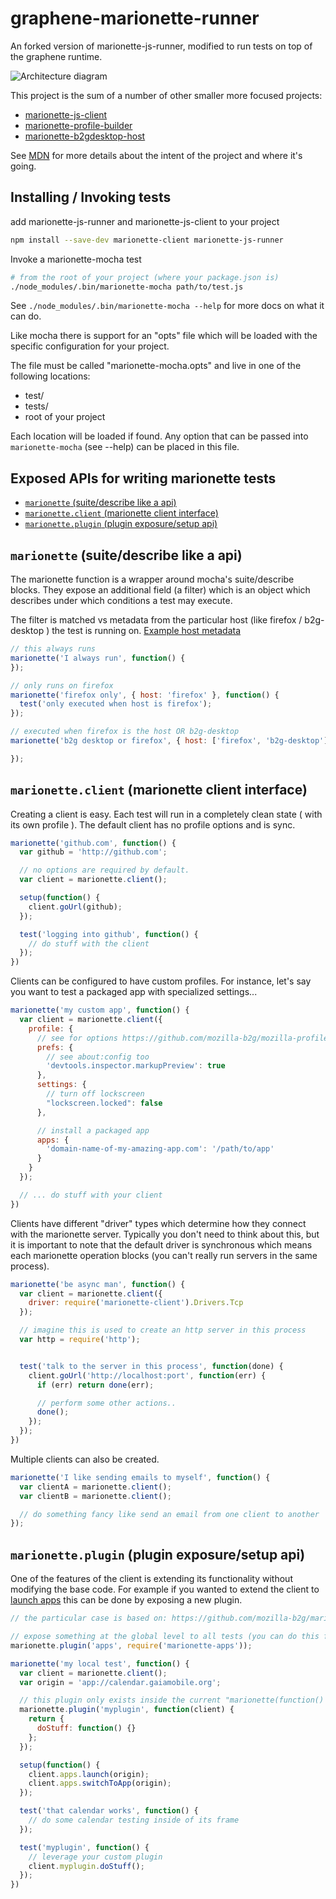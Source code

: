 graphene-marionette-runner
====================

An forked version of marionette-js-runner, modified to run tests on top of the graphene runtime.

![Architecture diagram](http://i.imgur.com/VseTpDF.png)

This project is the sum of a number of other smaller more focused projects:
  - [marionette-js-client](https://github.com/mozilla-b2g/marionette_js_client)
  - [marionette-profile-builder](https://github.com/mozilla-b2g/marionette-profile-builder)
  - [marionette-b2gdesktop-host](https://github.com/mozilla-b2g/marionette-b2gdesktop-host)

See [MDN](https://developer.mozilla.org/en-US/docs/Marionette/Marionette_JavaScript_Tools)
for more details about the intent of the project and where it's going.

## Installing / Invoking tests


add marionette-js-runner and marionette-js-client to your project

```sh
npm install --save-dev marionette-client marionette-js-runner
```

Invoke a marionette-mocha test

```sh
# from the root of your project (where your package.json is)
./node_modules/.bin/marionette-mocha path/to/test.js
```

See `./node_modules/.bin/marionette-mocha --help` for more docs on what it can do.

Like mocha there is support for an "opts" file which will be
loaded with the specific configuration for your project.

The file must be called "marionette-mocha.opts" and live in one of the
following locations:

- test/
- tests/
- root of your project

Each location will be loaded if found. Any option that can be
passed into `marionette-mocha` (see --help) can be placed in this file.

## Exposed APIs for writing marionette tests

- [`marionette` (suite/describe like a api)](#marionette-suitedescribe-like-a-api)
- [`marionette.client` (marionette client interface)](#marionetteclient-marionette-client-interface)
- [`marionette.plugin` (plugin exposure/setup api)](#marionetteplugin-plugin-exposuresetup-api)

## `marionette` (suite/describe like a api)

The marionette function is a wrapper around mocha's suite/describe blocks.
They expose an additional field (a filter) which is an object which describes under which
conditions a test may execute.

The filter is matched vs metadata from the particular host (like firefox / b2g-desktop ) the test is running on.
[Example host metadata](https://github.com/mozilla-b2g/marionette-b2gdesktop-host/blob/105552c46f0e384627bce19b242f2de94e06c633/index.js#L33)

```js
// this always runs
marionette('I always run', function() {
});

// only runs on firefox
marionette('firefox only', { host: 'firefox' }, function() {
  test('only executed when host is firefox');
});

// executed when firefox is the host OR b2g-desktop
marionette('b2g desktop or firefox', { host: ['firefox', 'b2g-desktop'] }, function() {

});
```

## `marionette.client` (marionette client interface)

Creating a client is easy. Each test will run in a completely clean state ( with its own profile ).
The default client has no profile options and is sync.

```js
marionette('github.com', function() {
  var github = 'http://github.com';

  // no options are required by default.
  var client = marionette.client();

  setup(function() {
    client.goUrl(github);
  });

  test('logging into github', function() {
    // do stuff with the client
  });
})
```

Clients can be configured to have custom profiles. For instance, let's say you want to test a packaged app with specialized settings...

```js
marionette('my custom app', function() {
  var client = marionette.client({
    profile: {
      // see for options https://github.com/mozilla-b2g/mozilla-profile-builder
      prefs: {
        // see about:config too
        'devtools.inspector.markupPreview': true
      },
      settings: {
        // turn off lockscreen
        "lockscreen.locked": false
      },

      // install a packaged app
      apps: {
        'domain-name-of-my-amazing-app.com': '/path/to/app'
      }
    }
  });

  // ... do stuff with your client
})
```

Clients have different "driver" types which determine how they connect with the marionette server.
Typically you don't need to think about this, but it is important to note that the default driver is synchronous
which means each marionette operation blocks (you can't really run servers in the same process).

```js
marionette('be async man', function() {
  var client = marionette.client({
    driver: require('marionette-client').Drivers.Tcp
  });

  // imagine this is used to create an http server in this process
  var http = require('http');


  test('talk to the server in this process', function(done) {
    client.goUrl('http://localhost:port', function(err) {
      if (err) return done(err);

      // perform some other actions..
      done();
    });
  });
})
```

Multiple clients can also be created.

```js
marionette('I like sending emails to myself', function() {
  var clientA = marionette.client();
  var clientB = marionette.client();

  // do something fancy like send an email from one client to another
});
```

## `marionette.plugin` (plugin exposure/setup api)

One of the features of the client is extending its functionality without modifying the base code.
For example if you wanted to extend the client to
[launch apps](https://github.com/mozilla-b2g/marionette-apps) this can be done by exposing a new plugin.


```js
// the particular case is based on: https://github.com/mozilla-b2g/marionette-apps

// expose something at the global level to all tests (you can do this from a helper file too)
marionette.plugin('apps', require('marionette-apps'));

marionette('my local test', function() {
  var client = marionette.client();
  var origin = 'app://calendar.gaiamobile.org';

  // this plugin only exists inside the current "marionette(function() { ... })" block
  marionette.plugin('myplugin', function(client) {
    return {
      doStuff: function() {}
    };
  });

  setup(function() {
    client.apps.launch(origin);
    client.apps.switchToApp(origin);
  });

  test('that calendar works', function() {
    // do some calendar testing inside of its frame
  });

  test('myplugin', function() {
    // leverage your custom plugin
    client.myplugin.doStuff();
  });
})

```
